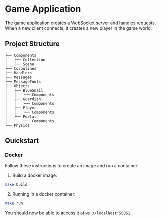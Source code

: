 # Game Application

The game application creates a WebSocket server and handles requests. When a new client connects, it creates a new player in the game world.

## Project Structure

```
├── Components
│   ├── Collection
│   └── Scene
├── Coroutines
├── Handlers
├── Messages
├── MessageTools
├── Objects
│   ├── BlueSnail
│   │   └── Components
│   ├── Guardian
│   │   └── Components
│   ├── Player
│   │   └── Components
│   └── Portal
│       └── Components
└── Physics
```

## Quickstart

### Docker

Follow these instructions to create an image and run a container:

1. Build a docker image:

```bash
make build
```

2. Running in a docker container:

```bash
make run
```

You should now be able to access it at `ws://localhost:50051`.
